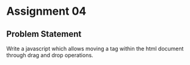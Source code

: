 # Assignment 04

## Problem Statement
Write a javascript which allows moving a tag within the html document through drag and drop operations.



